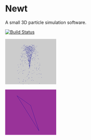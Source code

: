 Newt
====

A small 3D particle simulation software.

[![Build Status](https://travis-ci.org/tarcisiofischer/newt.svg?branch=master)](https://travis-ci.org/tarcisiofischer/newt)

![](examples/water_particles.gif)

![](examples/springs.gif)
